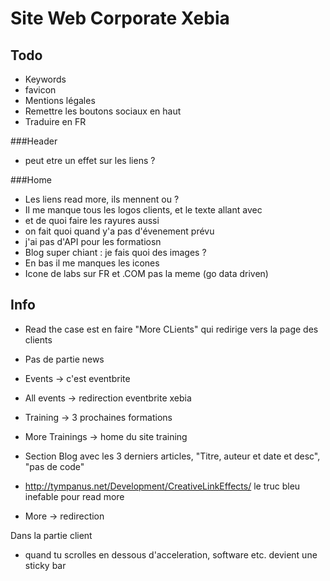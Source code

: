 Site Web Corporate Xebia
===

Todo
---
  * Keywords
  * favicon
  * Mentions légales
  * Remettre les boutons sociaux en haut
  * Traduire en FR


###Header
   * peut etre un effet sur les liens ?

###Home

   * Les liens read more, ils mennent ou ?
   * Il me manque tous les logos clients, et le texte allant avec
   * et de quoi faire les rayures aussi
   * on fait quoi quand y'a pas d'évenement prévu
   * j'ai pas d'API pour les formatiosn
   * Blog super chiant : je fais quoi des images ?
   * En bas il me manques les icones
   * Icone de labs sur FR et .COM pas la meme (go data driven)




Info
---

 * Read the case est en faire "More CLients" qui redirige vers la page des clients
 * Pas de partie news
 * Events -> c'est eventbrite
 * All events -> redirection eventbrite xebia
 * Training -> 3 prochaines formations
 * More Trainings -> home du site training
 * Section Blog avec les 3 derniers articles, "Titre, auteur et date et desc", "pas de code"
 * http://tympanus.net/Development/CreativeLinkEffects/ le truc bleu inefable pour read more

 * More -> redirection


 Dans la partie client

 * quand tu scrolles en dessous d'acceleration, software etc. devient une sticky bar

